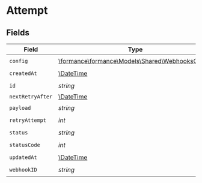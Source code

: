 # Attempt


## Fields

| Field                                                                                    | Type                                                                                     | Required                                                                                 | Description                                                                              | Example                                                                                  |
| ---------------------------------------------------------------------------------------- | ---------------------------------------------------------------------------------------- | ---------------------------------------------------------------------------------------- | ---------------------------------------------------------------------------------------- | ---------------------------------------------------------------------------------------- |
| `config`                                                                                 | [\formance\formance\Models\Shared\WebhooksConfig](../../models/shared/WebhooksConfig.md) | :heavy_check_mark:                                                                       | N/A                                                                                      |                                                                                          |
| `createdAt`                                                                              | [\DateTime](https://www.php.net/manual/en/class.datetime.php)                            | :heavy_check_mark:                                                                       | N/A                                                                                      |                                                                                          |
| `id`                                                                                     | *string*                                                                                 | :heavy_check_mark:                                                                       | N/A                                                                                      |                                                                                          |
| `nextRetryAfter`                                                                         | [\DateTime](https://www.php.net/manual/en/class.datetime.php)                            | :heavy_minus_sign:                                                                       | N/A                                                                                      |                                                                                          |
| `payload`                                                                                | *string*                                                                                 | :heavy_check_mark:                                                                       | N/A                                                                                      | {"data":"test"}                                                                          |
| `retryAttempt`                                                                           | *int*                                                                                    | :heavy_check_mark:                                                                       | N/A                                                                                      | 1                                                                                        |
| `status`                                                                                 | *string*                                                                                 | :heavy_check_mark:                                                                       | N/A                                                                                      | success                                                                                  |
| `statusCode`                                                                             | *int*                                                                                    | :heavy_check_mark:                                                                       | N/A                                                                                      | 200                                                                                      |
| `updatedAt`                                                                              | [\DateTime](https://www.php.net/manual/en/class.datetime.php)                            | :heavy_check_mark:                                                                       | N/A                                                                                      |                                                                                          |
| `webhookID`                                                                              | *string*                                                                                 | :heavy_check_mark:                                                                       | N/A                                                                                      |                                                                                          |